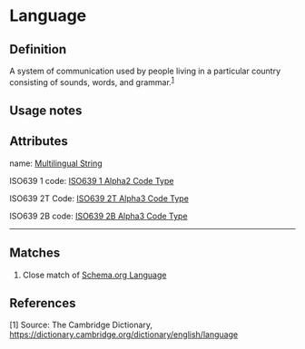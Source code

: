 # Language

## Definition
A system of communication used by people living in a particular country consisting of sounds, words, and grammar.<sup>[1](#fn1)</sup>

## Usage notes

## Attributes
name: [Multilingual String](../datatypes/MultilingualString.md)

ISO639 1 code: [ISO639 1 Alpha2 Code Type](../datatypes/ISO639_1_Alpha2_Code.md)

ISO639 2T Code: [ISO639 2T Alpha3 Code Type](../datatypes/ISO639_2T_Alpha3_Code.md)

ISO639 2B code: [ISO639 2B Alpha3 Code Type](../datatypes/ISO639_2B_Alpha3_Code.md)

---

## Matches
1. Close match of [Schema.org Language](https://schema.org/Language)

## References
<a name="fn1">\[1\]</a> Source: The Cambridge Dictionary, https://dictionary.cambridge.org/dictionary/english/language
